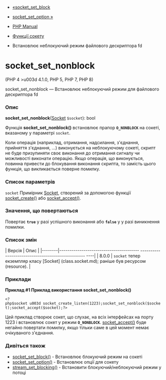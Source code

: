 - [«socket_set_block](function.socket-set-block.md)
- [socket_set_option »](function.socket-set-option.md)

- [PHP Manual](index.md)
- [Функції сокету](ref.sockets.md)
- Встановлює неблокуючий режим файлового дескриптора fd

# socket_set_nonblock

(PHP 4 \>u003d 4.1.0, PHP 5, PHP 7, PHP 8)

socket_set_nonblock — Встановлює неблокуючий режим для файлового
дескриптора fd

### Опис

**socket_set_nonblock**([Socket](class.socket.md) `$socket`): bool

Функція **socket_set_nonblock()** встановлює прапор **`O_NONBLOCK`** на
сокеті, вказаному у параметрі `socket`.

Коли операція (наприклад, отримання, надсилання, з'єднання, прийняття
з'єднання, ...) виконується на неблокуючому сокеті, скрипт не буде
призупиняти своє виконання до отримання сигналу чи можливості
виконати операцію. Якщо операція, що виконується, повинна привести до
блокування виконання скрипта, то замість цього функція, що викликається
поверне помилку.

### Список параметрів

`socket`
Примірник [Socket](class.socket.md), створений за допомогою функції
[socket_create()](function.socket-create.md) або
[socket_accept()](function.socket-accept.md).

### Значення, що повертаються

Повертає **`true`** у разі успішного виконання або **`false`** у
у разі виникнення помилки.

### Список змін

| Версія | Опис |
|--------|---------------------------------------- -------------------------------------------------- ----|
| 8.0.0 | `socket` тепер екземпляр класу [Socket] (class.socket.md); раніше був ресурсом (resource). |

### Приклади

**Приклад #1 Приклад використання **socket_set_nonblock()****

` <?php$socket u003d socket_create_listen(1223);socket_set_nonblock($socket);socket_accept($socket);?> `

Цей приклад створює сокет, що слухає, на всіх інтерфейсах на порту 1223 і
встановлює сокет у режим **`O_NONBLOCK`**.
[socket_accept()](function.socket-accept.md) буде негайно
повертати помилку, якщо тільки саме в цей момент немає очікуваного
з'єднання.

### Дивіться також

- [socket_set_block()](function.socket-set-block.md) - Встановлює
блокуючий режим на сокеті
- [socket_set_option()](function.socket-set-option.md) -
Встановлює опції для сокету
- [stream_set_blocking()](function.stream-set-blocking.md) -
Встановити блокуючий/неблокуючий режим у потоці
